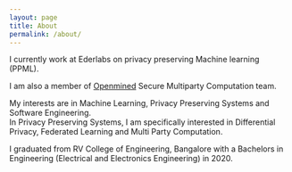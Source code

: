 ```yaml
---
layout: page
title: About
permalink: /about/
---
```


I currently work at Ederlabs on privacy preserving Machine learning (PPML).

I am also a member of [Openmined](https://www.openmined.org/) Secure Multiparty Computation team.

My interests are in Machine Learning, Privacy Preserving Systems and Software Engineering.<br />
In Privacy Preserving Systems, I am specifically interested in Differential Privacy, Federated Learning and Multi Party Computation.

I graduated from RV College of Engineering, Bangalore with a Bachelors in Engineering (Electrical and Electronics Engineering) in 2020.
